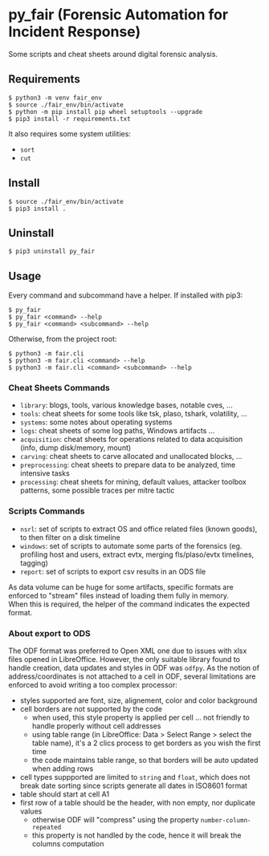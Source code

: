 # py_fair (Forensic Automation for Incident Response)

Some scripts and cheat sheets around digital forensic analysis.


## Requirements
```
$ python3 -m venv fair_env
$ source ./fair_env/bin/activate
$ python -m pip install pip wheel setuptools --upgrade
$ pip3 install -r requirements.txt
```

It also requires some system utilities:
- `sort`
- `cut`

## Install
```
$ source ./fair_env/bin/activate
$ pip3 install .
```

## Uninstall
```
$ pip3 uninstall py_fair
```

## Usage
Every command and subcommand have a helper.
If installed with pip3:
```
$ py_fair
$ py_fair <command> --help
$ py_fair <command> <subcommand> --help
```

Otherwise, from the project root:
```
$ python3 -m fair.cli
$ python3 -m fair.cli <command> --help
$ python3 -m fair.cli <command> <subcommand> --help
```

### Cheat Sheets Commands
- `library`: blogs, tools, various knowledge bases, notable cves, ...
- `tools`: cheat sheets for some tools like tsk, plaso, tshark, volatility, ...
- `systems`: some notes about operating systems
- `logs`: cheat sheets of some log paths, Windows artifacts ...
- `acquisition`: cheat sheets for operations related to data acquisition (info, dump disk/memory, mount)
- `carving`: cheat sheets to carve allocated and unallocated blocks, ...
- `preprocessing`: cheat sheets to prepare data to be analyzed, time intensive tasks
- `processing`: cheat sheets for mining, default values, attacker toolbox patterns, some possible traces per mitre tactic

### Scripts Commands
- `nsrl`: set of scripts to extract OS and office related files (known goods), to then filter on a disk timeline
- `windows`: set of scripts to automate some parts of the forensics (eg. profiling host and users, extract evtx, merging fls/plaso/evtx timelines, tagging)
- `report`: set of scripts to export csv results in an ODS file

As data volume can be huge for some artifacts, specific formats are enforced to "stream" files instead of loading them fully in memory.  
When this is required, the helper of the command indicates the expected format.

### About export to ODS
The ODF format was preferred to Open XML one due to issues with xlsx files opened in LibreOffice.
However, the only suitable library found to handle creation, data updates and styles in ODF was `odfpy`.
As the notion of address/coordinates is not attached to a cell in ODF, several limitations are enforced to avoid writing a too complex processor:
- styles supported are font, size, alignement, color and color background
- cell borders are not supported by the code
    - when used, this style property is applied per cell ... not friendly to handle properly without cell addresses
    - using table range (in LibreOffice: Data > Select Range > select the table name), it's a 2 clics process to get borders as you wish the first time
    - the code maintains table range, so that borders will be auto updated when adding rows
- cell types suppported are limited to `string` and `float`, which does not break date sorting since scripts generate all dates in ISO8601 format
- table should start at cell A1
- first row of a table should be the header, with non empty, nor duplicate values
    - otherwise ODF will "compress" using the property `number-column-repeated`
    - this property is not handled by the code, hence it will break the columns computation
